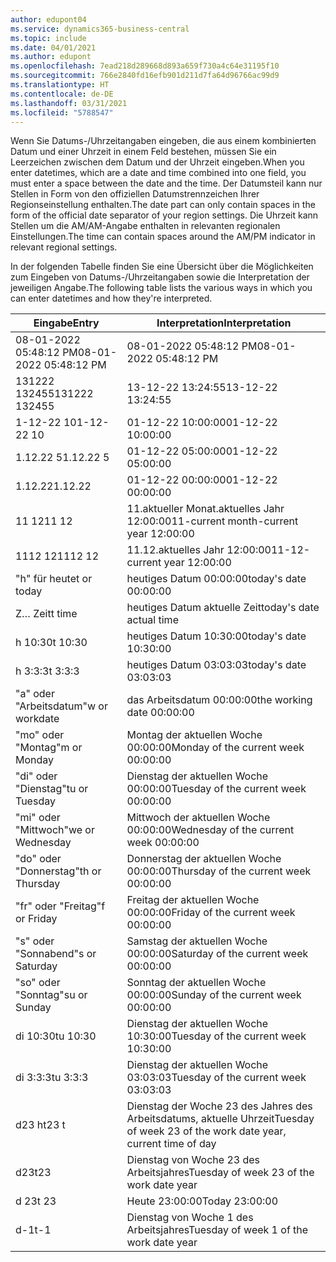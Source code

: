 ```yaml
---
author: edupont04
ms.service: dynamics365-business-central
ms.topic: include
ms.date: 04/01/2021
ms.author: edupont
ms.openlocfilehash: 7ead218d289668d893a659f730a4c64e31195f10
ms.sourcegitcommit: 766e2840fd16efb901d211d7fa64d96766ac99d9
ms.translationtype: HT
ms.contentlocale: de-DE
ms.lasthandoff: 03/31/2021
ms.locfileid: "5788547"
---
```

<span data-ttu-id="6b9cc-101">Wenn Sie Datums-/Uhrzeitangaben eingeben, die aus einem kombinierten Datum und einer Uhrzeit in einem Feld bestehen, müssen Sie ein Leerzeichen zwischen dem Datum und der Uhrzeit eingeben.</span><span class="sxs-lookup"><span data-stu-id="6b9cc-101">When you enter datetimes, which are a date and time combined into one field, you must enter a space between the date and the time.</span></span> <span data-ttu-id="6b9cc-102">Der Datumsteil kann nur Stellen in Form von den offiziellen Datumstrennzeichen Ihrer Regionseinstellung enthalten.</span><span class="sxs-lookup"><span data-stu-id="6b9cc-102">The date part can only contain spaces in the form of the official date separator of your region settings.</span></span> <span data-ttu-id="6b9cc-103">Die Uhrzeit kann Stellen um die AM/AM-Angabe enthalten in relevanten regionalen Einstellungen.</span><span class="sxs-lookup"><span data-stu-id="6b9cc-103">The time can contain spaces around the AM/PM indicator in relevant regional settings.</span></span>

<!--It is also possible to enter only a date in a datetime field, but it is not possible to enter only a time.-->

<span data-ttu-id="6b9cc-104">In der folgenden Tabelle finden Sie eine Übersicht über die Möglichkeiten zum Eingeben von Datums-/Uhrzeitangaben sowie die Interpretation der jeweiligen Angabe.</span><span class="sxs-lookup"><span data-stu-id="6b9cc-104">The following table lists the various ways in which you can enter datetimes and how they're interpreted.</span></span>  

|<span data-ttu-id="6b9cc-105">Eingabe</span><span class="sxs-lookup"><span data-stu-id="6b9cc-105">Entry</span></span>|<span data-ttu-id="6b9cc-106">Interpretation</span><span class="sxs-lookup"><span data-stu-id="6b9cc-106">Interpretation</span></span>|
|---------------|------------------------|
|<span data-ttu-id="6b9cc-107">08-01-2022 05:48:12 PM</span><span class="sxs-lookup"><span data-stu-id="6b9cc-107">08-01-2022 05:48:12 PM</span></span>|<span data-ttu-id="6b9cc-108">08\-01\-2022 05:48:12 PM</span><span class="sxs-lookup"><span data-stu-id="6b9cc-108">08\-01\-2022 05:48:12 PM</span></span>|
|<span data-ttu-id="6b9cc-109">131222 132455</span><span class="sxs-lookup"><span data-stu-id="6b9cc-109">131222 132455</span></span>|<span data-ttu-id="6b9cc-110">13-12-22 13:24:55</span><span class="sxs-lookup"><span data-stu-id="6b9cc-110">13-12-22 13:24:55</span></span>|
|<span data-ttu-id="6b9cc-111">1-12-22 10</span><span class="sxs-lookup"><span data-stu-id="6b9cc-111">1-12-22 10</span></span>|<span data-ttu-id="6b9cc-112">01-12-22 10:00:00</span><span class="sxs-lookup"><span data-stu-id="6b9cc-112">01-12-22 10:00:00</span></span>|
|<span data-ttu-id="6b9cc-113">1.12.22 5</span><span class="sxs-lookup"><span data-stu-id="6b9cc-113">1.12.22 5</span></span>|<span data-ttu-id="6b9cc-114">01-12-22 05:00:00</span><span class="sxs-lookup"><span data-stu-id="6b9cc-114">01-12-22 05:00:00</span></span>|
|<span data-ttu-id="6b9cc-115">1.12.22</span><span class="sxs-lookup"><span data-stu-id="6b9cc-115">1.12.22</span></span>|<span data-ttu-id="6b9cc-116">01-12-22 00:00:00</span><span class="sxs-lookup"><span data-stu-id="6b9cc-116">01-12-22 00:00:00</span></span>|
|<span data-ttu-id="6b9cc-117">11 12</span><span class="sxs-lookup"><span data-stu-id="6b9cc-117">11 12</span></span>|<span data-ttu-id="6b9cc-118">11.aktueller Monat.aktuelles Jahr 12:00:00</span><span class="sxs-lookup"><span data-stu-id="6b9cc-118">11-current month-current year 12:00:00</span></span>|
|<span data-ttu-id="6b9cc-119">1112 12</span><span class="sxs-lookup"><span data-stu-id="6b9cc-119">1112 12</span></span>|<span data-ttu-id="6b9cc-120">11.12.aktuelles Jahr 12:00:00</span><span class="sxs-lookup"><span data-stu-id="6b9cc-120">11-12-current year 12:00:00</span></span>|
|<span data-ttu-id="6b9cc-121">"h" für heute</span><span class="sxs-lookup"><span data-stu-id="6b9cc-121">t or today</span></span>|<span data-ttu-id="6b9cc-122">heutiges Datum 00:00:00</span><span class="sxs-lookup"><span data-stu-id="6b9cc-122">today's date 00:00:00</span></span>|
|<span data-ttu-id="6b9cc-123">Z… Zeit</span><span class="sxs-lookup"><span data-stu-id="6b9cc-123">t time</span></span>|<span data-ttu-id="6b9cc-124">heutiges Datum aktuelle Zeit</span><span class="sxs-lookup"><span data-stu-id="6b9cc-124">today's date actual time</span></span>|
|<span data-ttu-id="6b9cc-125">h 10:30</span><span class="sxs-lookup"><span data-stu-id="6b9cc-125">t 10:30</span></span>|<span data-ttu-id="6b9cc-126">heutiges Datum 10:30:00</span><span class="sxs-lookup"><span data-stu-id="6b9cc-126">today's date 10:30:00</span></span>|
|<span data-ttu-id="6b9cc-127">h 3:3:3</span><span class="sxs-lookup"><span data-stu-id="6b9cc-127">t 3:3:3</span></span>|<span data-ttu-id="6b9cc-128">heutiges Datum 03:03:03</span><span class="sxs-lookup"><span data-stu-id="6b9cc-128">today's date 03:03:03</span></span>|
|<span data-ttu-id="6b9cc-129">"a" oder "Arbeitsdatum"</span><span class="sxs-lookup"><span data-stu-id="6b9cc-129">w or workdate</span></span>|<span data-ttu-id="6b9cc-130">das Arbeitsdatum 00:00:00</span><span class="sxs-lookup"><span data-stu-id="6b9cc-130">the working date 00:00:00</span></span>|
|<span data-ttu-id="6b9cc-131">"mo" oder "Montag"</span><span class="sxs-lookup"><span data-stu-id="6b9cc-131">m or Monday</span></span>|<span data-ttu-id="6b9cc-132">Montag der aktuellen Woche 00:00:00</span><span class="sxs-lookup"><span data-stu-id="6b9cc-132">Monday of the current week 00:00:00</span></span>|
|<span data-ttu-id="6b9cc-133">"di" oder "Dienstag"</span><span class="sxs-lookup"><span data-stu-id="6b9cc-133">tu or Tuesday</span></span>|<span data-ttu-id="6b9cc-134">Dienstag der aktuellen Woche 00:00:00</span><span class="sxs-lookup"><span data-stu-id="6b9cc-134">Tuesday of the current week 00:00:00</span></span>|
|<span data-ttu-id="6b9cc-135">"mi" oder "Mittwoch"</span><span class="sxs-lookup"><span data-stu-id="6b9cc-135">we or Wednesday</span></span>|<span data-ttu-id="6b9cc-136">Mittwoch der aktuellen Woche 00:00:00</span><span class="sxs-lookup"><span data-stu-id="6b9cc-136">Wednesday of the current week 00:00:00</span></span>|
|<span data-ttu-id="6b9cc-137">"do" oder "Donnerstag"</span><span class="sxs-lookup"><span data-stu-id="6b9cc-137">th or Thursday</span></span>|<span data-ttu-id="6b9cc-138">Donnerstag der aktuellen Woche 00:00:00</span><span class="sxs-lookup"><span data-stu-id="6b9cc-138">Thursday of the current week 00:00:00</span></span>|
|<span data-ttu-id="6b9cc-139">"fr" oder "Freitag"</span><span class="sxs-lookup"><span data-stu-id="6b9cc-139">f or Friday</span></span>|<span data-ttu-id="6b9cc-140">Freitag der aktuellen Woche 00:00:00</span><span class="sxs-lookup"><span data-stu-id="6b9cc-140">Friday of the current week 00:00:00</span></span>|
|<span data-ttu-id="6b9cc-141">"s" oder "Sonnabend"</span><span class="sxs-lookup"><span data-stu-id="6b9cc-141">s or Saturday</span></span>|<span data-ttu-id="6b9cc-142">Samstag der aktuellen Woche 00:00:00</span><span class="sxs-lookup"><span data-stu-id="6b9cc-142">Saturday of the current week 00:00:00</span></span>|
|<span data-ttu-id="6b9cc-143">"so" oder "Sonntag"</span><span class="sxs-lookup"><span data-stu-id="6b9cc-143">su or Sunday</span></span>|<span data-ttu-id="6b9cc-144">Sonntag der aktuellen Woche 00:00:00</span><span class="sxs-lookup"><span data-stu-id="6b9cc-144">Sunday of the current week 00:00:00</span></span>|
|<span data-ttu-id="6b9cc-145">di 10:30</span><span class="sxs-lookup"><span data-stu-id="6b9cc-145">tu 10:30</span></span>|<span data-ttu-id="6b9cc-146">Dienstag der aktuellen Woche 10:30:00</span><span class="sxs-lookup"><span data-stu-id="6b9cc-146">Tuesday of the current week 10:30:00</span></span>|
|<span data-ttu-id="6b9cc-147">di 3:3:3</span><span class="sxs-lookup"><span data-stu-id="6b9cc-147">tu 3:3:3</span></span>|<span data-ttu-id="6b9cc-148">Dienstag der aktuellen Woche 03:03:03</span><span class="sxs-lookup"><span data-stu-id="6b9cc-148">Tuesday of the current week 03:03:03</span></span>|
|<span data-ttu-id="6b9cc-149">d23 h</span><span class="sxs-lookup"><span data-stu-id="6b9cc-149">t23 t</span></span>|<span data-ttu-id="6b9cc-150">Dienstag der Woche 23 des Jahres des Arbeitsdatums, aktuelle Uhrzeit</span><span class="sxs-lookup"><span data-stu-id="6b9cc-150">Tuesday of week 23 of the work date year, current time of day</span></span>|
|<span data-ttu-id="6b9cc-151">d23</span><span class="sxs-lookup"><span data-stu-id="6b9cc-151">t23</span></span>|<span data-ttu-id="6b9cc-152">Dienstag von Woche 23 des Arbeitsjahres</span><span class="sxs-lookup"><span data-stu-id="6b9cc-152">Tuesday of week 23 of the work date year</span></span>|
|<span data-ttu-id="6b9cc-153">d 23</span><span class="sxs-lookup"><span data-stu-id="6b9cc-153">t 23</span></span>|<span data-ttu-id="6b9cc-154">Heute 23:00:00</span><span class="sxs-lookup"><span data-stu-id="6b9cc-154">Today 23:00:00</span></span>|
|<span data-ttu-id="6b9cc-155">d-1</span><span class="sxs-lookup"><span data-stu-id="6b9cc-155">t-1</span></span>|<span data-ttu-id="6b9cc-156">Dienstag von Woche 1 des Arbeitsjahres</span><span class="sxs-lookup"><span data-stu-id="6b9cc-156">Tuesday of week 1 of the work date year</span></span>|


